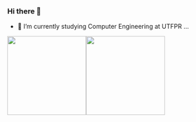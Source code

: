 ### Hi there 👋

- 🔭 I’m currently studying Computer Engineering at UTFPR ...

<img height="180em" src="https://github-readme-stats.vercel.app/api/top-langs/?username=kohki-ha&theme=blue-green"/><img height="180em" src="https://github-readme-stats.vercel.app/api/top-langs/?username=kohki-ha&layout=compact&langs_count=16&theme=dracula"/>
